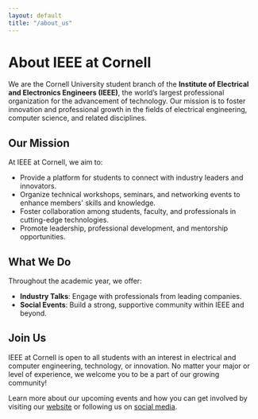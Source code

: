 ```yaml
---
layout: default
title: "/about_us"
---
```


# About IEEE at Cornell

We are the Cornell University student branch of the **Institute of Electrical and Electronics Engineers (IEEE)**, the world’s largest professional organization for the advancement of technology. Our mission is to foster innovation and professional growth in the fields of electrical engineering, computer science, and related disciplines.

## Our Mission

At IEEE at Cornell, we aim to:

- Provide a platform for students to connect with industry leaders and innovators.
- Organize technical workshops, seminars, and networking events to enhance members' skills and knowledge.
- Foster collaboration among students, faculty, and professionals in cutting-edge technologies.
- Promote leadership, professional development, and mentorship opportunities.

## What We Do

Throughout the academic year, we offer:

- **Industry Talks**: Engage with professionals from leading companies.
- **Social Events**: Build a strong, supportive community within IEEE and beyond.

## Join Us

IEEE at Cornell is open to all students with an interest in electrical and computer engineering, technology, or innovation. No matter your major or level of experience, we welcome you to be a part of our growing community!

Learn more about our upcoming events and how you can get involved by visiting our [website](#) or following us on [social media](#).
